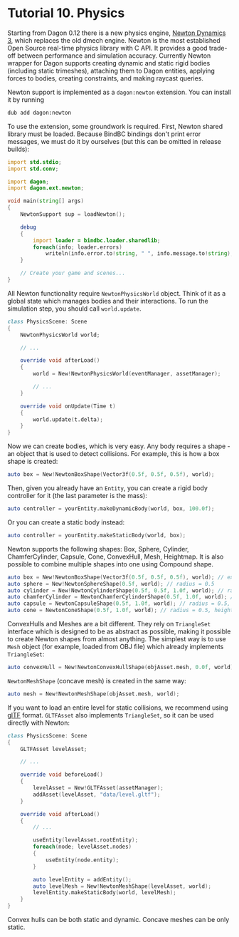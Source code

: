 # Tutorial 10. Physics

Starting from Dagon 0.12 there is a new physics engine, [Newton Dynamics 3](https://github.com/MADEAPPS/newton-dynamics), which replaces the old dmech engine. Newton is the most established Open Source real-time physics library with C API. It provides a good trade-off between performance and simulation accuracy. Currently Newton wrapper for Dagon supports creating dynamic and static rigid bodies (including static trimeshes), attaching them to Dagon entities, applying forces to bodies, creating constraints, and making raycast queries.

Newton support is implemented as a `dagon:newton` extension. You can install it by running

```sh
dub add dagon:newton
```

To use the extension, some groundwork is required. First, Newton shared library must be loaded. Because BindBC bindings don't print error messages, we must do it by ourselves (but this can be omitted in release builds):

```d
import std.stdio;
import std.conv;

import dagon;
import dagon.ext.newton;

void main(string[] args)
{
    NewtonSupport sup = loadNewton();

    debug
    {
        import loader = bindbc.loader.sharedlib;
        foreach(info; loader.errors)
            writeln(info.error.to!string, " ", info.message.to!string);
    }

    // Create your game and scenes...
}
```

All Newton functionality require `NewtonPhysicsWorld` object. Think of it as a global state which manages bodies and their interactions. To run the simulation step, you should call `world.update`.

```d
class PhysicsScene: Scene
{
    NewtonPhysicsWorld world;

    // ...

    override void afterLoad()
    {
        world = New!NewtonPhysicsWorld(eventManager, assetManager);

        // ...
    }

    override void onUpdate(Time t)
    {
        world.update(t.delta);
    }
}
```

Now we can create bodies, which is very easy. Any body requires a shape - an object that is used to detect collisions. For example, this is how a box shape is created:

```d
auto box = New!NewtonBoxShape(Vector3f(0.5f, 0.5f, 0.5f), world);
```

Then, given you already have an `Entity`, you can create a rigid body controller for it (the last parameter is the mass):

```d
auto controller = yourEntity.makeDynamicBody(world, box, 100.0f);
```

Or you can create a static body instead:

```d
auto controller = yourEntity.makeStaticBody(world, box);
```

Newton supports the following shapes: Box, Sphere, Cylinder, ChamferCylinder, Capsule, Cone, ConvexHull, Mesh, Heightmap. It is also possible to combine multiple shapes into one using Compound shape.

```d
auto box = New!NewtonBoxShape(Vector3f(0.5f, 0.5f, 0.5f), world); // extents = [0.5, 0.5, 0.5]
auto sphere = New!NewtonSphereShape(0.5f, world); // radius = 0.5
auto cylinder = New!NewtonCylinderShape(0.5f, 0.5f, 1.0f, world); // radius1 = 0.5, radius2 = 0.5, height = 1
auto chamferCylinder = NewtonChamferCylinderShape(0.5f, 1.0f, world); // radius = 0.5, height = 1
auto capsule = NewtonCapsuleShape(0.5f, 1.0f, world); // radius = 0.5, height = 1
auto cone = NewtonConeShape(0.5f, 1.0f, world); // radius = 0.5, height = 1
```

ConvexHulls and Meshes are a bit different. They rely on `TriangleSet` interface which is designed to be as abstract as possible, making it possible to create Newton shapes from almost anything. The simplest way is to use `Mesh` object (for example, loaded from OBJ file) which already implements `TriangleSet`:

```d
auto convexHull = New!NewtonConvexHullShape(objAsset.mesh, 0.0f, world);
```

`NewtonMeshShape` (concave mesh) is created in the same way:

```d
auto mesh = New!NewtonMeshShape(objAsset.mesh, world);
```

If you want to load an entire level for static collisions, we recommend using [glTF](https://www.khronos.org/gltf/) format. `GLTFAsset` also implements `TriangleSet`, so it can be used directly with Newton:

```d
class PhysicsScene: Scene
{
    GLTFAsset levelAsset;

    // ...

    override void beforeLoad()
    {
        levelAsset = New!GLTFAsset(assetManager);
        addAsset(levelAsset, "data/level.gltf");
    }

    override void afterLoad()
    {
        // ...

        useEntity(levelAsset.rootEntity);
        foreach(node; levelAsset.nodes)
        {
            useEntity(node.entity);
        }

        auto levelEntity = addEntity();
        auto levelMesh = New!NewtonMeshShape(levelAsset, world);
        levelEntity.makeStaticBody(world, levelMesh);
    }
}
```

Convex hulls can be both static and dynamic. Concave meshes can be only static.
